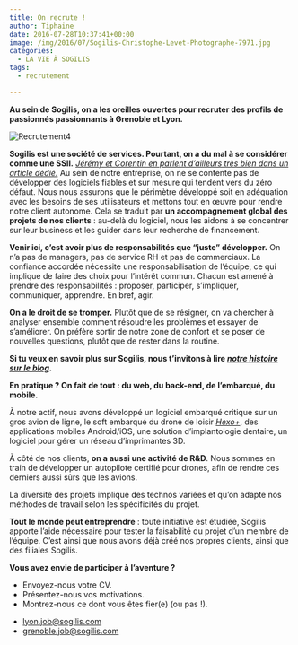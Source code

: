 ```yaml
---
title: On recrute !
author: Tiphaine
date: 2016-07-28T10:37:41+00:00
image: /img/2016/07/Sogilis-Christophe-Levet-Photographe-7971.jpg
categories:
  - LA VIE À SOGILIS
tags:
  - recrutement

---
```

**Au sein de Sogilis, on a les oreilles ouvertes pour recruter des profils de passionnés passionnants à Grenoble et Lyon.**

![Recrutement4](/img/2016/07/Recrutement4.png)

**Sogilis est une société de services. Pourtant, on a du mal à se considérer comme une SSII.** _[Jérémy et Corentin en parlent d’ailleurs très bien dans un article dédié.][1]_ Au sein de notre entreprise, on ne se contente pas de développer des logiciels fiables et sur mesure qui tendent vers du zéro défaut. Nous nous assurons que le périmètre développé soit en adéquation avec les besoins de ses utilisateurs et mettons tout en œuvre pour rendre notre client autonome. Cela se traduit par **un accompagnement global des projets de nos clients** : au-delà du logiciel, nous les aidons à se concentrer sur leur business et les guider dans leur recherche de financement.

**Venir ici, c’est avoir plus de responsabilités que “juste” développer.** On n’a pas de managers, pas de service RH et pas de commerciaux. La confiance accordée nécessite une responsabilisation de l’équipe, ce qui implique de faire des choix pour l’intérêt commun. Chacun est amené à prendre des responsabilités : proposer, participer, s’impliquer, communiquer, apprendre. En bref, agir.

**On a le droit de se tromper.** Plutôt que de se résigner, on va chercher à analyser ensemble comment résoudre les problèmes et essayer de s’améliorer. On préfère sortir de notre zone de confort et se poser de nouvelles questions, plutôt que de rester dans la routine.

**Si tu veux en savoir plus sur Sogilis, nous t’invitons à lire _[notre histoire sur le blog](https://blog.sogilis.com/posts/2016-05-31-sogilis-histoire/)_.**


**En pratique ? On fait de tout : du web, du back-end, de l’embarqué, du mobile.**

À notre actif, nous avons développé un logiciel embarqué critique sur un gros avion de ligne, le soft embarqué du drone de loisir _[Hexo+](https://hexoplus.com/)_, des applications mobiles Android/iOS, une solution d’implantologie dentaire, un logiciel pour gérer un réseau d’imprimantes 3D.

À côté de nos clients, **on a aussi une activité de R&D**. Nous sommes en train de développer un autopilote certifié pour drones, afin de rendre ces derniers aussi sûrs que les avions.

La diversité des projets implique des technos variées et qu’on adapte nos méthodes de travail selon les spécificités du projet.

**Tout le monde peut entreprendre** : toute initiative est étudiée, Sogilis apporte l’aide nécessaire pour tester la faisabilité du projet d’un membre de l’équipe. C’est ainsi que nous avons déjà créé nos propres clients, ainsi que des filiales Sogilis.

**Vous avez envie de participer à l’aventure ?**

* Envoyez-nous votre CV.
* Présentez-nous vos motivations.
* Montrez-nous ce dont vous êtes fier(e) (ou pas !).

- [lyon.job@sogilis.com](mailto:lyon@sogilis.com)
- [grenoble.job@sogilis.com](mailto:grenoble.job@sogilis.com)

[1]: https://blog.sogilis.com/posts/2016-02-08-sogilis-vs-ssii/


